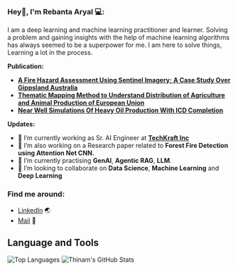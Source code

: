 ### Hey👋, I'm __Rebanta Aryal__ 💻:

I am a deep learning and machine learning practitioner and learner. Solving a problem and gaining insights with the help of machine learning algorithms has always seemed to be a superpower for me. I am here to solve things, Learning a lot in the process.


**Publication:**  
- [**A Fire Hazard Assessment Using Sentinel Imagery; A Case Study Over Gippsland Australia**](https://www.researchgate.net/publication/343213614_A_Fire_Hazard_Assessment_Using_Sentinel_Imagery_A_Case_Study_Over_Gippsland_Australia)  
- [**Thematic Mapping Method to Understand Distribution of Agriculture and Animal Production of European Union**](http://dx.doi.org/10.13140/RG.2.2.11526.70725)
- [**Near Well Simulations Of Heavy Oil Production With ICD Completion**](https://www.witpress.com/elibrary/wit-transactions-on-engineering-sciences/79/24924)

**Updates:**
- 🔭 I’m currently working as Sr. AI Engineer at [**TechKraft Inc**](https://techkraftinc.com/)
- 🔭 I’m also working on a Research paper related to **Forest Fire Detection using Attention Net CNN.** 
- 🌱 I’m currently practising **GenAI**, **Agentic RAG**, **LLM**. 
- 👯 I’m looking to collaborate on **Data Science**, **Machine Learning** and **Deep Learning**

<!-- ### Connect with me 🤝: -->
<!-- <a href="https://www.linkedin.com/in/thinam-tamang/"><img align="left" src="https://github.com/ThinamXx/ThinamXx/blob/master/images/linkedin.png" alt="ThinamXx | LinkedIn" width="21px"/></a>
<a href="https://www.instagram.com/thinamcodes__/"><img align="left" src="https://github.com/ThinamXx/ThinamXx/blob/master/images/instagram.png" alt="ThinamXx | Instagram" width="21px"/></a>
<a href="https://thinamxx.github.io/thinam.ai/"><img align="left" src="https://github.com/ThinamXx/ThinamXx/blob/master/images/medium.png" alt="ThinamXx | Medium" width="21px"/></a>
</br> -->
### Find me around:
- [LinkedIn](https://www.linkedin.com/in/reban-aryal-b308a0131/) :earth_asia:
- [Mail](https://www.linkedin.com/in/reban-aryal-b308a0131/) :email:

## **Language and Tools**

![Top Languages](https://github-readme-stats.vercel.app/api/top-langs/?username=reban87&theme=radical)
![Thinam's GitHub Stats](https://github-readme-stats.vercel.app/api?username=reban87&hide=prs,issues,contribs?username=reban87&count_private=true?username=reban87&show_icons=true&theme=radical)

